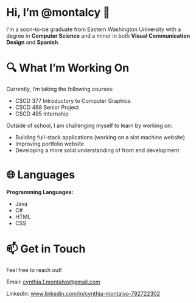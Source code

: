 # Hi, I’m @montalcy 👋

I'm a soon-to-be graduate from Eastern Washington University with a degree in <strong>Computer Science</strong> and a minor in both 
<strong>Visual Communication Design</strong> and <strong>Spanish</strong>.

# 🔍 What I’m Working On
Currently, I’m taking the following courses:
<ul>
  <li>
    CSCD 377 Introductory to Computer Graphics
  </li>
  <li>
    CSCD 488 Senior Project
  </li>
  <li>
    CSCD 495 Internship
  </li>
</ul>



Outside of school, I am challenging myself to learn by working on: 
<ul>
  <li>
    Building full-stack applications (working on a slot machine website)
  </li>
  <li>
    Improving portfolio website
  </li>
  <li>
    Developing a more solid understanding of front end development
  </li>
</ul>

# 🌐 Languages
<strong> Programming Languages: </strong> 
<ul>
  <li>
    Java
  </li>
    <li>
    C#
  </li>
    <li>
    HTML
  </li>
    <li>
    CSS
  </li>
</ul>

# 📫 Get in Touch
Feel free to reach out!

Email: cynthia.1.montalvo@gmail.com

LinkedIn: www.linkedin.com/in/cynthia-montalvo-792722302
